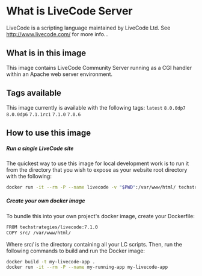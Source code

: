 # What is LiveCode Server

LiveCode is a scripting language maintained by LiveCode Ltd.  See <http://www.livecode.com/> for more info...

## What is in this image

This image contains LiveCode Community Server running as a CGI handler within an Apache web server environment.

## Tags available

This image currently is available with the following tags:  `latest` `8.0.0dp7` `8.0.0dp6` `7.1.1rc1` `7.1.0` `7.0.6`

## How to use this image

##### Run a single LiveCode site 

The quickest way to use this image for local development work is to run it from the directory that you wish to expose as your website root directory with the following:

```bash
docker run -it --rm -P --name livecode -v "$PWD":/var/www/html/ techstrategies/livecode
```

##### Create your own docker image

To bundle this into your own project's docker image, create your Dockerfile:

```bash
FROM techstrategies/livecode:7.1.0
COPY src/ /var/www/html/
```

Where src/ is the directory containing all your LC scripts. Then, run the following commands to build and run the Docker image:

```bash
docker build -t my-livecode-app .
docker run -it --rm -P --name my-running-app my-livecode-app
```
